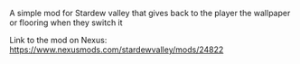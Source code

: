 A simple mod for Stardew valley that gives back to the player the wallpaper or flooring when they switch it

Link to the mod on Nexus: https://www.nexusmods.com/stardewvalley/mods/24822

